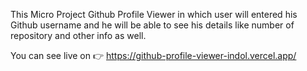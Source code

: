 This Micro Project Github Profile Viewer in which user will entered his Github username and he will be able to see his details like number of repository and other info as well.

You can see live on 👉 https://github-profile-viewer-indol.vercel.app/
